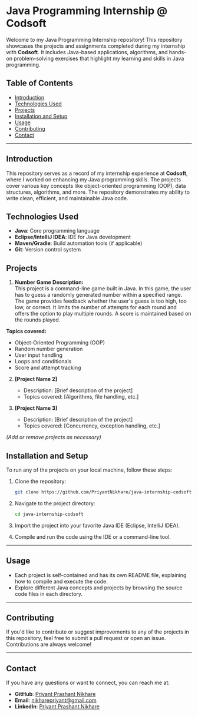 # Java Programming Internship @ Codsoft

Welcome to my Java Programming Internship repository! This repository showcases the projects and assignments completed during my internship with **Codsoft**. It includes Java-based applications, algorithms, and hands-on problem-solving exercises that highlight my learning and skills in Java programming.

## Table of Contents
- [Introduction](#introduction)
- [Technologies Used](#technologies-used)
- [Projects](#projects)
- [Installation and Setup](#installation-and-setup)
- [Usage](#usage)
- [Contributing](#contributing)
- [Contact](#contact)

---

## Introduction

This repository serves as a record of my internship experience at **Codsoft**, where I worked on enhancing my Java programming skills. The projects cover various key concepts like object-oriented programming (OOP), data structures, algorithms, and more. The repository demonstrates my ability to write clean, efficient, and maintainable Java code.

## Technologies Used

- **Java**: Core programming language
- **Eclipse/IntelliJ IDEA**: IDE for Java development
- **Maven/Gradle**: Build automation tools (if applicable)
- **Git**: Version control system

## Projects

1. **Number Game**
   **Description:**  
This project is a command-line game built in Java. In this game, the user has to guess a randomly generated number within a specified range. The game provides feedback whether the user's guess is too high, too low, or correct. It limits the number of attempts for each round and offers the option to play multiple rounds. A score is maintained based on the rounds played.

**Topics covered:**  
- Object-Oriented Programming (OOP)
- Random number generation
- User input handling
- Loops and conditionals
- Score and attempt tracking

2. **[Project Name 2]**
   - Description: [Brief description of the project]
   - Topics covered: [Algorithms, file handling, etc.]

3. **[Project Name 3]**
   - Description: [Brief description of the project]
   - Topics covered: [Concurrency, exception handling, etc.]

_(Add or remove projects as necessary)_

## Installation and Setup

To run any of the projects on your local machine, follow these steps:

1. Clone the repository:

   ```bash
   git clone https://github.com/PriyantNikhare/java-internship-codsoft.git
   ```

2. Navigate to the project directory:

   ```bash
   cd java-internship-codsoft
   ```

3. Import the project into your favorite Java IDE (Eclipse, IntelliJ IDEA).

4. Compile and run the code using the IDE or a command-line tool.

---

## Usage

- Each project is self-contained and has its own README file, explaining how to compile and execute the code.
- Explore different Java concepts and projects by browsing the source code files in each directory.

---

## Contributing

If you'd like to contribute or suggest improvements to any of the projects in this repository, feel free to submit a pull request or open an issue. Contributions are always welcome!

---

## Contact

If you have any questions or want to connect, you can reach me at:

- **GitHub**: [Priyant Prashant Nikhare](https://github.com/PriyantNikhare)
- **Email**: [nikharepriyant@gmail.com](mailto:nikharepriyant@gmail.com)
- **LinkedIn**: [Priyant Prashant Nikhare](https://linkedin.com/in/nikharepriyant)
